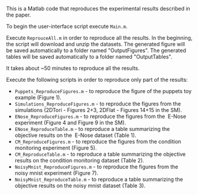 This is a Matlab code that reproduces the experimental results described in the paper.

To begin the user-interface script execute ``Main.m``.

Execute ``ReprouceAll.m`` in order to reproduce all the results.
In the beginning, the script will download and unzip the datasets.
The generated figure will be saved automatically to a folder named "OutputFigures".
The generated tables will be saved automatically to a folder named "OutputTables".

It takes about ~50 minutes to reproduce all the results.

Execute the following scripts in order to reproduce only part of the results:
- ``Puppets_ReproduceFigures.m``        - to reproduce the figure of the puppets toy example (Figure 1).
- ``Simulations_ReproduceFigures.m``      - to reproduce the figures from the simulations (2DTori - Figures 2+3, 2DFlat - Figures 14+15 in the SM).
- ``ENose_ReproduceFigures.m``            - to reproduce the figures from the  E-Nose experiment (Figure 4 and Figure 9 in the SM).
- ``ENose_ReproduceTable.m``              - to reproduce a table summarizing the objective results on the  E-Nose dataset (Table 1).
- ``CM_ReproduceFigures.m``               - to reproduce the figures from the condition monitoring experiment (Figure 5).
- ``CM_ReproduceTable.m``                 - to reproduce a table summarizing the objective results on the condition monitoring dataset (Table 2).
- ``NoisyMnist_ReproduceFigures.m``       - to reproduce the figures from the noisy mnist experiment (Figure 7).
- ``NoisyMnist_ReproduceTable.m``         - to reproduce a table summarizing the objective results on the noisy mnist dataset (Table 3).
